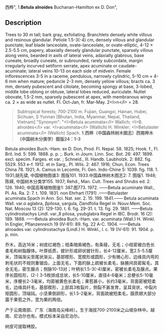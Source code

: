 西桦",
1.**Betula alnoides** Buchanan-Hamilton ex D. Don",

## Description
Trees to 30 m tall; bark gray, exfoliating. Branchlets densely white villous and resinous glandular. Petiole 1.5-3(-4) cm, densely villous and glandular punctate; leaf blade lanceolate, ovate-lanceolate, or ovate-elliptic, 4-12 ×  2.5-5.5 cm, papery, abaxially densely glandular punctate, sparsely villous along veins, bearded in axils of lateral veins, adaxially glabrous, base cuneate, broadly cuneate, or subrounded, rarely subcordate, margin irregularly incurved setiform serrate, apex acuminate or caudate-acuminate; lateral veins 10-13 on each side of midvein. Female inflorescences 3-5 in a raceme, pendulous, narrowly cylindric, 5-10 cm ×  4-6 mm when mature; peduncle 2-3 mm, densely yellow villous; bracts ca. 3 mm, densely pubescent and ciliolate, becoming spongy at base, 3-lobed, middle lobe oblong or obtuse, lateral lobes reduced, auriculate. Nutlet obovate, 1.5-2 mm, sparsely pubescent at apex, with membranous wings ca. 2 ×  as wide as nutlet. Fl. Oct-Jan, fr. Mar-May. 2&lt;I&gt;n&lt;/I&gt; = 28.

> Subtropical forests; 700-2100 m. Fujian, Guangxi, Hainan, Hubei, Sichuan, S Yunnan [Bhutan, India, Myanmar, Nepal, Thailand, Vietnam]
  "Synonym": "&lt;I&gt;Betula acuminata&lt;/I&gt; Wallich; &lt;I&gt;B. alnoides&lt;/I&gt; var. &lt;I&gt;acuminata&lt;/I&gt; (Wallich) H. Winkler; &lt;I&gt;Betulaster acuminata&lt;/I&gt; (Wallich) Spach.
**1.西桦（中国森林树木图志）西南桦木（中国树木分类学）图版24：1-3**

Betula alnoides Buch.-Ham. ex D. Don, Prod. Fl. Nepal. 58. 1825; Hook. f., Fl. Brit. Ind. 5: 599. 1888. p. p. ;. Burk. in Journ. Linn. Soc. Bot. 26: 497. 1899. excl. specim. Farges. et var. ; Schneid., Ill. Handb. Laubholzk. 2: 882. fig. 5529. 553 e-f. 1912. et in Sarg., Pl. Wils. 2: 467. 1916; Chun, Econ. Trees China 78. 1921; A. Camus in Lecomte, Fl. Gen. Indo-Chine 5: 1039. fig. 118. 1. 1931;胡先骕, 中国植物图谱3: 图版101. 1933.中国森林树木图志2: 7. 图版1. 1948; 陈嵘, 中国树木分类学155. 1937; Rehd., Man. Cult. Trees and Shrubs ed. 2. 126. 1940; 中国高等植物图鉴1: 387.图773. 1972. ——Betula acuminate Wall., Pl. As. Ra. 2: 7. t. 109. 1831. non Ehrhart (1791) .——Betulaster acuminata.Spach in Ann. Sci. Nat. ser. 2. 15: 199. 1841.—— Betula acuminata Wall. var.α aglabra, βpilosa, γargula, ζlandfolia Regel in :Nouv.Mem. Soc. Nat. Moscou 13 (2): 129-130. t. 6. fig. 29-31. t. 13. fig. 29. 1861. ——Betula cylindrostachys Lindl. var.,8 pilosa, ysubglabra Regel in IBC. Brodr. 16 (2): 189. 1868. ——Betula alnoidea Buch.-Ham. var. acuminata (Wall.) H. Winkl. In Engler, Pflanzenreich 19 (IV-61): 89. fig. 22 A-C. 1904. ——Betula alnoades var. cylindrostachya (Lindl.) H. Winkl., l. c. 19 (IV-61): 91. 1904. p. p. min.

乔木，高达16米；树皮红褐色；枝条暗紫褐色，有条稜，无毛；小枝密被白色长柔毛和树脂腺体。叶厚纸质，披针形或卵状披针形，长4-12厘米，宽2.5-5.5厘米，顶端渐尖至尾状渐尖，基部楔形、宽楔形或圆形，少有微心形，边缘具内弯的刺毛状的不规则重锯齿，上面无毛，下面的脉上疏被长柔毛，脉腋间具密髯毛，其余无毛，密生腺点；侧脉10-13对；叶柄长1.5-3(-4)厘米，密被长柔毛及腺点。果序长圆柱形，(2-) 3-5枚排成总状，长5-10厘米，直径4-6毫米；总梗长5-10毫米，序梗长2-3毫米，均密被黄色长柔毛；果苞甚小，长约3毫米，背面密被短柔毛，边缘具纤毛，基部楔形，上部具3枚裂片，侧裂不甚发育，呈耳突状，中裂片矩圆形，顶端钝。小坚果倒卵形，长1.5-2毫米，背面疏被短柔毛，膜质翅大部分露于果苞之外，宽为果的两倍。

产于云南南部、广东（海南岛尖峰岭）。生于海拔700-2100米之山坡杂林中。越南、尼泊尔也有。模式标本采自尼泊尔。

树皮可提取栲胶。

